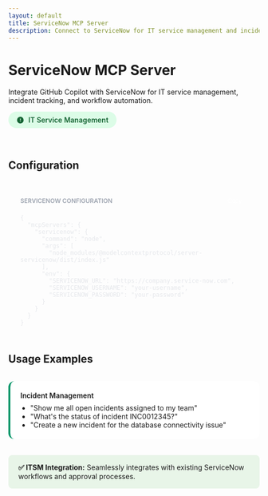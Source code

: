 ```yaml
---
layout: default
title: ServiceNow MCP Server
description: Connect to ServiceNow for IT service management and incident tracking
---
```


<!-- Page Header -->
<div class="page-header">
  <div class="page-header-container">
    <h1 class="page-title">ServiceNow MCP Server</h1>
    <p class="page-description">
      Integrate GitHub Copilot with ServiceNow for IT service management, incident tracking, and workflow automation.
    </p>
  </div>
</div>

<!-- Documentation Content -->
<div class="doc-content">

  <div style="display: inline-flex; align-items: center; gap: 8px; background: #dcfce7; color: #166534; padding: 8px 16px; border-radius: 20px; font-size: 14px; font-weight: 600; margin-bottom: 32px;">
    <svg width="16" height="16" viewBox="0 0 24 24" fill="currentColor">
      <path d="M12,2A10,10 0 0,1 22,12A10,10 0 0,1 12,22A10,10 0 0,1 2,12A10,10 0 0,1 12,2M11,7V13H13V7H11M11,15V17H13V15H11Z"/>
    </svg>
    IT Service Management
  </div>

  ## Configuration

  <div style="background: var(--bg-dark); color: #e5e7eb; border-radius: 12px; padding: 24px; margin: 24px 0;">
    <div style="display: flex; justify-content: space-between; align-items: center; margin-bottom: 16px;">
      <span style="font-size: 12px; font-weight: 600; text-transform: uppercase; color: #9ca3af;">ServiceNow Configuration</span>
      <button onclick="copyToClipboard('{\n  \"mcpServers\": {\n    \"servicenow\": {\n      \"command\": \"node\",\n      \"args\": [\n        \"node_modules/@modelcontextprotocol/server-servicenow/dist/index.js\"\n      ],\n      \"env\": {\n        \"SERVICENOW_URL\": \"https://company.service-now.com\",\n        \"SERVICENOW_USERNAME\": \"your-username\",\n        \"SERVICENOW_PASSWORD\": \"your-password\"\n      }\n    }\n  }\n}')" style="background: var(--primary-color); color: white; border: none; padding: 4px 12px; border-radius: 4px; font-size: 12px; cursor: pointer;">Copy</button>
    </div>
    <pre style="margin: 0; background: none; border: none; padding: 0;"><code>{
  "mcpServers": {
    "servicenow": {
      "command": "node",
      "args": [
        "node_modules/@modelcontextprotocol/server-servicenow/dist/index.js"
      ],
      "env": {
        "SERVICENOW_URL": "https://company.service-now.com",
        "SERVICENOW_USERNAME": "your-username",
        "SERVICENOW_PASSWORD": "your-password"
      }
    }
  }
}</code></pre>
  </div>

  ## Usage Examples

  <div style="display: grid; gap: 16px; margin: 32px 0;">
    <div style="padding: 20px; background: white; border-left: 4px solid #059669; border-radius: 12px;">
      <h4 style="margin: 0 0 8px 0; color: var(--text-primary); font-weight: 600;">Incident Management</h4>
      <ul style="margin: 0; padding-left: 20px; color: var(--text-secondary);">
        <li>"Show me all open incidents assigned to my team"</li>
        <li>"What's the status of incident INC0012345?"</li>
        <li>"Create a new incident for the database connectivity issue"</li>
      </ul>
    </div>
  </div>

  <div style="background: #e8f5e8; border-left: 4px solid var(--accent-color); padding: 16px 20px; border-radius: 8px; margin: 24px 0;">
    <strong>✅ ITSM Integration:</strong> Seamlessly integrates with existing ServiceNow workflows and approval processes.
  </div>

</div>

<script>
function copyToClipboard(text) {
  navigator.clipboard.writeText(text).then(function() {
    console.log('Copied to clipboard:', text);
  }, function(err) {
    console.error('Could not copy text: ', err);
  });
}
</script>